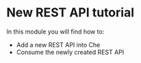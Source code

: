 # New REST API tutorial
In this module you will find how to:
- Add a new REST API into Che
- Consume the newly created REST API 
